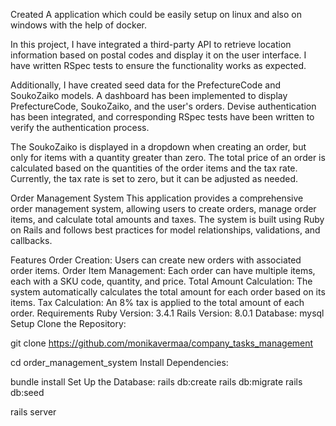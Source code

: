 Created A application which could be easily setup on linux and also on windows with the help of docker.
 
In this project, I have integrated a third-party API to retrieve location information based on postal codes and display it on the user interface. I have written RSpec tests to ensure the functionality works as expected. 

Additionally, I have created seed data for the PrefectureCode and SoukoZaiko models.
A dashboard has been implemented to display PrefectureCode, SoukoZaiko, and the user's orders. Devise authentication has been integrated, and corresponding RSpec tests have been written to verify the authentication process.

The SoukoZaiko is displayed in a dropdown when creating an order, but only for items with a quantity greater than zero.
The total price of an order is calculated based on the quantities of the order items and the tax rate. Currently, the tax rate is set to zero, but it can be adjusted as needed.

Order Management System
This application provides a comprehensive order management system, allowing users to create orders, manage order items, and calculate total amounts and taxes. The system is built using Ruby on Rails and follows best practices for model relationships, validations, and callbacks.

Features
Order Creation: Users can create new orders with associated order items.
Order Item Management: Each order can have multiple items, each with a SKU code, quantity, and price.
Total Amount Calculation: The system automatically calculates the total amount for each order based on its items.
Tax Calculation: An 8% tax is applied to the total amount of each order.
Requirements
Ruby Version: 3.4.1
Rails Version: 8.0.1
Database: mysql
Setup
Clone the Repository:

git clone https://github.com/monikavermaa/company_tasks_management

cd order_management_system
Install Dependencies:

bundle install
Set Up the Database:
rails db:create
rails db:migrate
rails db:seed

rails server
